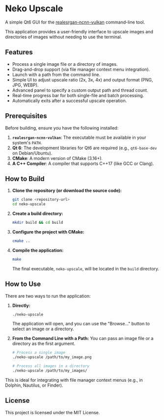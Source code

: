 # Neko Upscale

A simple Qt6 GUI for the [realesrgan-ncnn-vulkan](https://github.com/xinntao/Real-ESRGAN-ncnn-vulkan) command-line tool.

This application provides a user-friendly interface to upscale images and directories of images without needing to use the terminal.

## Features

- Process a single image file or a directory of images.
- Drag-and-drop support (via file manager context menu integration).
- Launch with a path from the command line.
- Simple UI to adjust upscale ratio (2x, 3x, 4x) and output format (PNG, JPG, WEBP).
- Advanced panel to specify a custom output path and thread count.
- Real-time progress bar for both single-file and batch processing.
- Automatically exits after a successful upscale operation.

## Prerequisites

Before building, ensure you have the following installed:

1.  **`realesrgan-ncnn-vulkan`**: The executable must be available in your system's `PATH`.
2.  **Qt 6**: The development libraries for Qt6 are required (e.g., `qt6-base-dev` on Debian/Ubuntu).
3.  **CMake**: A modern version of CMake (3.16+).
4.  **A C++ Compiler**: A compiler that supports C++17 (like GCC or Clang).

## How to Build

1.  **Clone the repository (or download the source code):**
    ```bash
    git clone <repository-url>
    cd neko-upscale
    ```

2.  **Create a build directory:**
    ```bash
    mkdir build && cd build
    ```

3.  **Configure the project with CMake:**
    ```bash
    cmake ..
    ```

4.  **Compile the application:**
    ```bash
    make
    ```

    The final executable, `neko-upscale`, will be located in the `build` directory.

## How to Use

There are two ways to run the application:

1.  **Directly:**
    ```bash
    ./neko-upscale
    ```
    The application will open, and you can use the "Browse..." button to select an image or a directory.

2.  **From the Command Line with a Path:**
    You can pass an image file or a directory as the first argument.
    ```bash
    # Process a single image
    ./neko-upscale /path/to/my_image.png

    # Process all images in a directory
    ./neko-upscale /path/to/my_images/
    ```

This is ideal for integrating with file manager context menus (e.g., in Dolphin, Nautilus, or Finder).

## License

This project is licensed under the MIT License.
